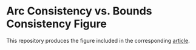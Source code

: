 # Arc Consistency vs. Bounds Consistency Figure

This repository produces the figure included in the
corresponding [article](https://github.com/pothitos/ACvsBC).
